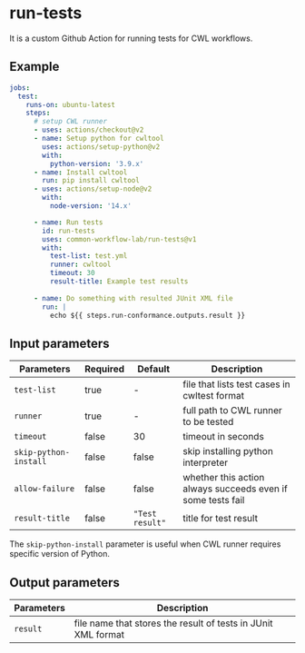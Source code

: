 # run-tests

It is a custom Github Action for running tests for CWL workflows.

## Example

```yaml
jobs:
  test:
    runs-on: ubuntu-latest
    steps:
      # setup CWL runner
      - uses: actions/checkout@v2
      - name: Setup python for cwltool
        uses: actions/setup-python@v2
        with:
          python-version: '3.9.x'
      - name: Install cwltool
        run: pip install cwltool
      - uses: actions/setup-node@v2
        with:
          node-version: '14.x'

      - name: Run tests
        id: run-tests
        uses: common-workflow-lab/run-tests@v1
        with:
          test-list: test.yml
          runner: cwltool
          timeout: 30
          result-title: Example test results
     
      - name: Do something with resulted JUnit XML file
        run: |
          echo ${{ steps.run-conformance.outputs.result }}
```

## Input parameters

| Parameters | Required | Default | Description |
|---|---|---|---|
| `test-list` | true | - | file that lists test cases in cwltest format |
| `runner` | true | - | full path to CWL runner to be tested |
| `timeout` | false | 30 | timeout in seconds |
| `skip-python-install` | false | false | skip installing python interpreter |
| `allow-failure` | false | false | whether this action always succeeds even if some tests fail |
| `result-title` | false | `"Test result"` | title for test result |

The `skip-python-install` parameter is useful when CWL runner requires specific version of Python.

## Output parameters

| Parameters | Description |
|---|---|
| `result` | file name that stores the result of tests in JUnit XML format |
